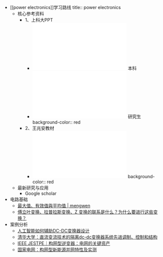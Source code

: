- [[power electronics]]学习路线
  title:: power electronics
	- 核心参考资料
		- 1、上科大PPT
			- ![Power_electronicsⅠ.pdf](../assets/Power_electronicsⅠ_1728742627985_0.pdf)  本科
			- ![Power_electronicsⅡ.pdf](../assets/Power_electronicsⅡ_1728742632674_0.pdf) 研究生
			  background-color:: red
		- 2、王兆安教材
			- ![电力电子技术第5版_王兆安2009_机械工业出版社.pdf](../assets/电力电子技术第5版_王兆安2009_机械工业出版社_1728742691229_0.pdf)
			  background-color:: red
	- 最新研究与应用
		- Google scholar
- 电路基础
	- [最大值、有效值與平均值 | mengwen](https://physcourse.thu.edu.tw/mengwen/%E6%99%AE%E7%89%A9%E5%AF%A6%E9%A9%97/%E5%AF%A6%E9%A9%97%E9%A0%85%E7%9B%AE/%E6%9C%80%E5%A4%A7%E5%80%BC%E3%80%81%E6%9C%89%E6%95%88%E5%80%BC%E8%88%87%E5%B9%B3%E5%9D%87%E5%80%BC/)
	- [傅立叶变换、拉普拉斯变换、Z 变换的联系是什么？为什么要进行这些变换？](https://mp.weixin.qq.com/s?__biz=MzU0NjgzMDIxMQ==&mid=2247619778&idx=3&sn=8c365637857604448b4c26d89526e83a&chksm=fb54f62ecc237f3876e541eecf5de2e49ebd7ce836ea38ac00b74ae8492fdeb1f06ca80dabc3&mpshare=1&scene=1&srcid=0709pWTUKzT5kv0Rn7kWA2NP&sharer_shareinfo=3fe1a8d647c3f38257ed9d317f4b173f&sharer_shareinfo_first=3fe1a8d647c3f38257ed9d317f4b173f)
- 案例分析
	- [人工智能如何辅助DC-DC变换器设计](https://mp.weixin.qq.com/s?__biz=Mzg3NDY2MzM5OA==&mid=2247514087&idx=1&sn=f303cd23ab70d441af7ee1a1ba70ca32&chksm=cecfab6ef9b82278eec8d9d9f99e17861b0f761893266b25c154b1cd6d138583dc90b870f0db&mpshare=1&scene=1&srcid=0803M92uvKh7PDVYKOaRlAcQ&sharer_shareinfo=d705faf7f5cf1a10f978f33deaeef8d8&sharer_shareinfo_first=d705faf7f5cf1a10f978f33deaeef8d8)
	- [清华大学：直流变流技术的隔离dc-dc变换器系统先进调制、控制和结构](https://mp.weixin.qq.com/s?__biz=MzU4NjQxNTA4MA==&mid=2247498812&idx=1&sn=e3be0a5928affc9f24eca223324c1948&chksm=fc865a1b78ef86cb459b10bc3f7902b129b7e118f433995c0e69f6c7f75406951e382603699a&mpshare=1&scene=1&srcid=1022Qnf0dbRVre5bE4SDLtbb&sharer_shareinfo=80e885b4cb3ba68e3bbc5b476be8110e&sharer_shareinfo_first=80e885b4cb3ba68e3bbc5b476be8110e)
	- [IEEE JESTPE｜​​​构网型逆变器：电网的关键资产](https://mp.weixin.qq.com/s?__biz=Mzg3Mzc1MjU1Mg==&mid=2247486799&idx=1&sn=d37465d83607dc7371f023d3f1d98ef9&chksm=ceda7fc8f9adf6de0f1462319f8389bf5bc74f75bb1da57757d3ab4392031a03972213fc7029&mpshare=1&scene=1&srcid=0711S7hYft9QDiNswNtiIzrS&sharer_shareinfo=a9770b9cfea145f63ff6f6f57bf86445&sharer_shareinfo_first=a9770b9cfea145f63ff6f6f57bf86445)
	- [国家电网：构网型新能源并网特性及实测](https://mp.weixin.qq.com/s?__biz=MzU4NjQxNTA4MA==&mid=2247493349&idx=1&sn=b56d82f5ae2bba348214865a1fd92990&chksm=fdf90862ca8e81741ef39609c70d256f5d38742e1d43c2accf6a4080f813f1263ba087b995f2&mpshare=1&scene=1&srcid=06278jczwBpujUhImiSIu48m&sharer_shareinfo=e15e10c72104562423187815203c9eae&sharer_shareinfo_first=e15e10c72104562423187815203c9eae)